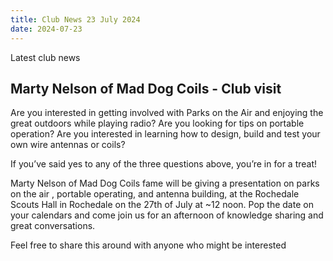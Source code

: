 ```yaml
---
title: Club News 23 July 2024
date: 2024-07-23
---
```


Latest club news

## Marty Nelson of Mad Dog Coils - Club visit

Are you interested in getting involved with Parks on the Air and enjoying the great outdoors while playing radio? Are you looking for tips on portable operation? Are you interested in learning how to design, build and test your own wire antennas or coils? 

If you’ve said yes to any of the three questions above, you’re in for a treat!

Marty Nelson of Mad Dog Coils fame will be giving a presentation on parks on the air , portable operating, and antenna building, at the Rochedale Scouts Hall in Rochedale on the 27th of July at ~12 noon. Pop the date on your calendars and come join us for an afternoon of knowledge sharing and great conversations.

Feel free to share this around with anyone who might be interested
